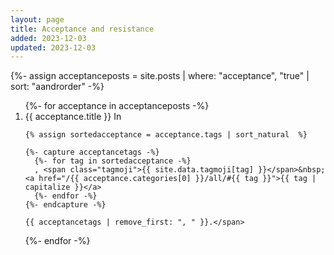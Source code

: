 ```yaml
---
layout: page
title: Acceptance and resistance
added: 2023-12-03
updated: 2023-12-03
---
```


{%- assign acceptanceposts = site.posts | where: "acceptance", "true" | sort: "aandrorder" -%}

<ol>
  {%- for acceptance in acceptanceposts -%}
  <li id="{{ acceptance.title | truncatewords: 5 | slugify  }}">
    {{ acceptance.title }} <span class="tags">In
    
    {% assign sortedacceptance = acceptance.tags | sort_natural  %}

    {%- capture acceptancetags -%}
      {%- for tag in sortedacceptance -%}
      , <span class="tagmoji">{{ site.data.tagmoji[tag] }}</span>&nbsp;<a href="/{{ acceptance.categories[0] }}/all/#{{ tag }}">{{ tag | capitalize }}</a>
      {%- endfor -%}
    {%- endcapture -%}

    {{ acceptancetags | remove_first: ", " }}.</span>
  </li>
  {%- endfor -%}
</ol>
